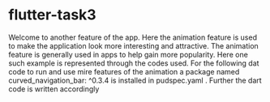# flutter-task3

Welcome to another feature of the app. Here the animation feature is used to make the application look more interesting and attractive. The animation feature is generally used in apps to help gain more popularity.
   Here one such example is represented through the codes used. For the following dat code to run and use mire features of the animation a package named curved_navigation_bar: ^0.3.4 is installed in pudspec.yaml . Further the dart code is written accordingly
